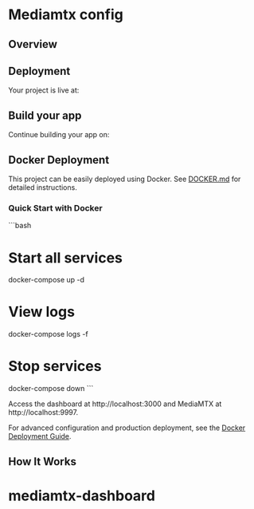 # Mediamtx config

## Overview


## Deployment

Your project is live at:


## Build your app

Continue building your app on:


## Docker Deployment

This project can be easily deployed using Docker. See [DOCKER.md](DOCKER.md) for detailed instructions.

### Quick Start with Docker

\`\`\`bash
# Start all services
docker-compose up -d

# View logs
docker-compose logs -f

# Stop services
docker-compose down
\`\`\`

Access the dashboard at http://localhost:3000 and MediaMTX at http://localhost:9997.

For advanced configuration and production deployment, see the [Docker Deployment Guide](DOCKER.md).

## How It Works

# mediamtx-dashboard
